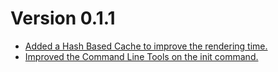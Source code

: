 # Version 0.1.1



* [Added a Hash Based Cache to improve the rendering time.](https://github.com/zerasul/blask/issues/49)
* [Improved the Command Line Tools on the init command.](https://github.com/zerasul/blask/issues/63)